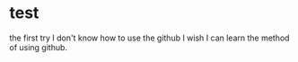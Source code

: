 # test
the first try
I don't know how to use the github
I wish I can learn the method of using github.
